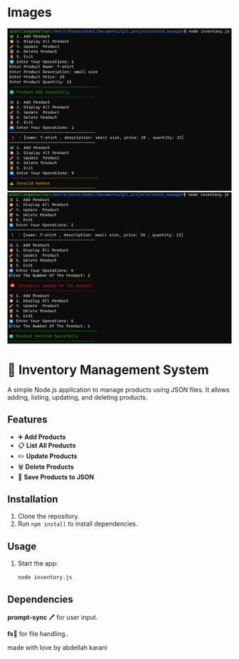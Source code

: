 # Images
<img src = "img/Screenshot 2024-12-23 202849.png">
<img src = "img/Screenshot 2024-12-23 202932.png">

# 🛒 Inventory Management System

A simple Node.js application to manage products using JSON files. It allows adding, listing, updating, and deleting products.

## Features
- ➕ **Add Products**
- 📋 **List All Products**
- ✏️ **Update Products**
- 🗑️ **Delete Products**
- 💾 **Save Products to JSON**

## Installation
1. Clone the repository.
2. Run `npm install` to install dependencies.

## Usage
1. Start the app:
   ```bash
   node inventory.js
   ```

## Dependencies

<p><b>prompt-sync</b> 🖊️ for user input.</p>
<p><b>fs</b>📁 for file handling..</p>


made with love by abdellah karani
